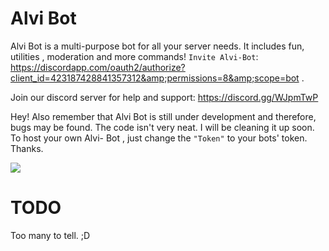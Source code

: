 # Alvi Bot
Alvi Bot is a multi-purpose bot for all your server needs. It includes fun, utilities , moderation and more commands! `Invite Alvi-Bot`: https://discordapp.com/oauth2/authorize?client_id=423187428841357312&amp;permissions=8&amp;scope=bot .

Join our discord server for help and support: https://discord.gg/WJpmTwP

Hey! Also remember that Alvi Bot is still under development and therefore, bugs may be found. The code isn't very neat. I will be cleaning it up soon. To host your own Alvi- Bot , just change the `"Token"` to your bots' token. Thanks.

<a href="https://discordbots.org/bot/423187428841357312">
  <img src="https://discordbots.org/api/widget/423187428841357312.svg" />
</a>

# TODO
Too many to tell. ;D
